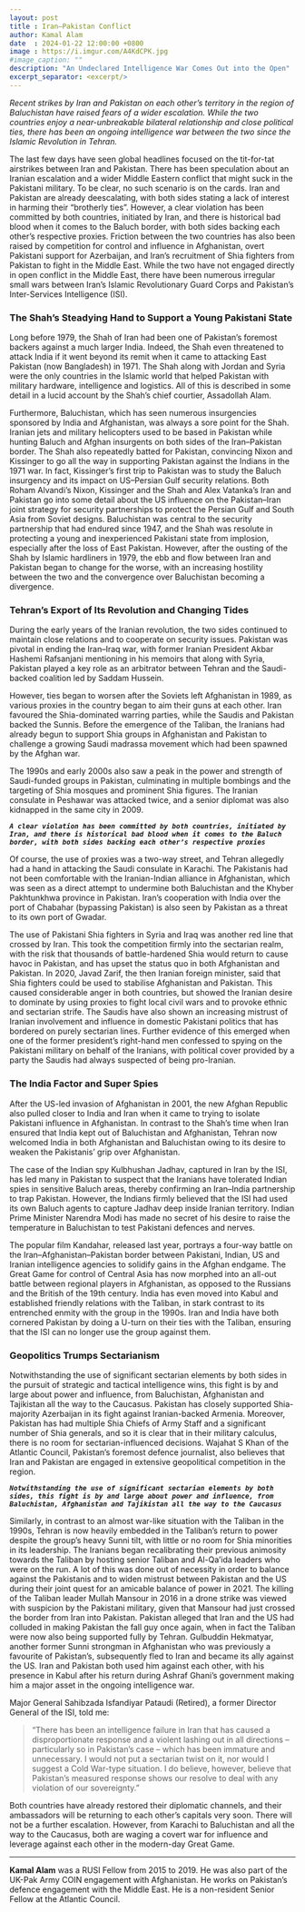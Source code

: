 ```yaml
---
layout: post
title : Iran–Pakistan Conflict
author: Kamal Alam
date  : 2024-01-22 12:00:00 +0800
image : https://i.imgur.com/A4KdCPK.jpg
#image_caption: ""
description: "An Undeclared Intelligence War Comes Out into the Open"
excerpt_separator: <excerpt/>
---
```


_Recent strikes by Iran and Pakistan on each other’s territory in the region of Baluchistan have raised fears of a wider escalation. While the two countries enjoy a near-unbreakable bilateral relationship and close political ties, there has been an ongoing intelligence war between the two since the Islamic Revolution in Tehran._

<excerpt/>

The last few days have seen global headlines focused on the tit-for-tat airstrikes between Iran and Pakistan. There has been speculation about an Iranian escalation and a wider Middle Eastern conflict that might suck in the Pakistani military. To be clear, no such scenario is on the cards. Iran and Pakistan are already deescalating, with both sides stating a lack of interest in harming their “brotherly ties”. However, a clear violation has been committed by both countries, initiated by Iran, and there is historical bad blood when it comes to the Baluch border, with both sides backing each other’s respective proxies. Friction between the two countries has also been raised by competition for control and influence in Afghanistan, overt Pakistani support for Azerbaijan, and Iran’s recruitment of Shia fighters from Pakistan to fight in the Middle East. While the two have not engaged directly in open conflict in the Middle East, there have been numerous irregular small wars between Iran’s Islamic Revolutionary Guard Corps and Pakistan’s Inter-Services Intelligence (ISI).


### The Shah’s Steadying Hand to Support a Young Pakistani State

Long before 1979, the Shah of Iran had been one of Pakistan’s foremost backers against a much larger India. Indeed, the Shah even threatened to attack India if it went beyond its remit when it came to attacking East Pakistan (now Bangladesh) in 1971. The Shah along with Jordan and Syria were the only countries in the Islamic world that helped Pakistan with military hardware, intelligence and logistics. All of this is described in some detail in a lucid account by the Shah’s chief courtier, Assadollah Alam.

Furthermore, Baluchistan, which has seen numerous insurgencies sponsored by India and Afghanistan, was always a sore point for the Shah. Iranian jets and military helicopters used to be based in Pakistan while hunting Baluch and Afghan insurgents on both sides of the Iran–Pakistan border. The Shah also repeatedly batted for Pakistan, convincing Nixon and Kissinger to go all the way in supporting Pakistan against the Indians in the 1971 war. In fact, Kissinger’s first trip to Pakistan was to study the Baluch insurgency and its impact on US–Persian Gulf security relations. Both Roham Alvandi’s Nixon, Kissinger and the Shah and Alex Vatanka’s Iran and Pakistan go into some detail about the US influence on the Pakistan–Iran joint strategy for security partnerships to protect the Persian Gulf and South Asia from Soviet designs. Baluchistan was central to the security partnership that had endured since 1947, and the Shah was resolute in protecting a young and inexperienced Pakistani state from implosion, especially after the loss of East Pakistan. However, after the ousting of the Shah by Islamic hardliners in 1979, the ebb and flow between Iran and Pakistan began to change for the worse, with an increasing hostility between the two and the convergence over Baluchistan becoming a divergence.


### Tehran’s Export of Its Revolution and Changing Tides

During the early years of the Iranian revolution, the two sides continued to maintain close relations and to cooperate on security issues. Pakistan was pivotal in ending the Iran–Iraq war, with former Iranian President Akbar Hashemi Rafsanjani mentioning in his memoirs that along with Syria, Pakistan played a key role as an arbitrator between Tehran and the Saudi-backed coalition led by Saddam Hussein.

However, ties began to worsen after the Soviets left Afghanistan in 1989, as various proxies in the country began to aim their guns at each other. Iran favoured the Shia-dominated warring parties, while the Saudis and Pakistan backed the Sunnis. Before the emergence of the Taliban, the Iranians had already begun to support Shia groups in Afghanistan and Pakistan to challenge a growing Saudi madrassa movement which had been spawned by the Afghan war.

The 1990s and early 2000s also saw a peak in the power and strength of Saudi-funded groups in Pakistan, culminating in multiple bombings and the targeting of Shia mosques and prominent Shia figures. The Iranian consulate in Peshawar was attacked twice, and a senior diplomat was also kidnapped in the same city in 2009.

___`A clear violation has been committed by both countries, initiated by Iran, and there is historical bad blood when it comes to the Baluch border, with both sides backing each other’s respective proxies`___

Of course, the use of proxies was a two-way street, and Tehran allegedly had a hand in attacking the Saudi consulate in Karachi. The Pakistanis had not been comfortable with the Iranian-Indian alliance in Afghanistan, which was seen as a direct attempt to undermine both Baluchistan and the Khyber Pakhtunkhwa province in Pakistan. Iran’s cooperation with India over the port of Chabahar (bypassing Pakistan) is also seen by Pakistan as a threat to its own port of Gwadar.

The use of Pakistani Shia fighters in Syria and Iraq was another red line that  crossed by Iran. This took the competition firmly into the sectarian realm, with the risk that thousands of battle-hardened Shia would return to cause havoc in Pakistan, and has upset the status quo in both Afghanistan and Pakistan. In 2020, Javad Zarif, the then Iranian foreign minister, said that Shia fighters could be used to stabilise Afghanistan and Pakistan. This caused considerable anger in both countries, but showed the Iranian desire to dominate by using proxies to fight local civil wars and to provoke ethnic and sectarian strife. The Saudis have also shown an increasing mistrust of Iranian involvement and influence in domestic Pakistani politics that has bordered on purely sectarian lines. Further evidence of this emerged when one of the former president’s right-hand men confessed to spying on the Pakistani military on behalf of the Iranians, with political cover provided by a party the Saudis had always suspected of being pro-Iranian.


### The India Factor and Super Spies

After the US-led invasion of Afghanistan in 2001, the new Afghan Republic also pulled closer to India and Iran when it came to trying to isolate Pakistani influence in Afghanistan. In contrast to the Shah’s time when Iran ensured that India kept out of Baluchistan and Afghanistan, Tehran now welcomed India in both Afghanistan and Baluchistan owing to its desire to weaken the Pakistanis’ grip over Afghanistan.

The case of the Indian spy Kulbhushan Jadhav, captured in Iran by the ISI, has led many in Pakistan to suspect that the Iranians have tolerated Indian spies in sensitive Baluch areas, thereby confirming an Iran–India partnership to trap Pakistan. However, the Indians firmly believed that the ISI had used its own Baluch agents to capture Jadhav deep inside Iranian territory. Indian Prime Minister Narendra Modi has made no secret of his desire to raise the temperature in Baluchistan to test Pakistani defences and nerves.

The popular film Kandahar, released last year, portrays a four-way battle on the Iran–Afghanistan–Pakistan border between Pakistani, Indian, US and Iranian intelligence agencies to solidify gains in the Afghan endgame. The Great Game for control of Central Asia has now morphed into an all-out battle between regional players in Afghanistan, as opposed to the Russians and the British of the 19th century. India has even moved into Kabul and established friendly relations with the Taliban, in stark contrast to its entrenched enmity with the group in the 1990s. Iran and India have both cornered Pakistan by doing a U-turn on their ties with the Taliban, ensuring that the ISI can no longer use the group against them.


### Geopolitics Trumps Sectarianism

Notwithstanding the use of significant sectarian elements by both sides in the pursuit of strategic and tactical intelligence wins, this fight is by and large about power and influence, from Baluchistan, Afghanistan and Tajikistan all the way to the Caucasus. Pakistan has closely supported Shia-majority Azerbaijan in its fight against Iranian-backed Armenia. Moreover, Pakistan has had multiple Shia Chiefs of Army Staff and a significant number of Shia generals, and so it is clear that in their military calculus, there is no room for sectarian-influenced decisions. Wajahat S Khan of the Atlantic Council, Pakistan’s foremost defence journalist, also believes that Iran and Pakistan are engaged in extensive geopolitical competition in the region.

___`Notwithstanding the use of significant sectarian elements by both sides, this fight is by and large about power and influence, from Baluchistan, Afghanistan and Tajikistan all the way to the Caucasus`___

Similarly, in contrast to an almost war-like situation with the Taliban in the 1990s, Tehran is now heavily embedded in the Taliban’s return to power despite the group’s heavy Sunni tilt, with little or no room for Shia minorities in its leadership. The Iranians began recalibrating their previous animosity towards the Taliban by hosting senior Taliban and Al-Qa’ida leaders who were on the run. A lot of this was done out of necessity in order to balance against the Pakistanis and to widen mistrust between Pakistan and the US during their joint quest for an amicable balance of power in 2021. The killing of the Taliban leader Mullah Mansour in 2016 in a drone strike was viewed with suspicion by the Pakistani military, given that Mansour had just crossed the border from Iran into Pakistan. Pakistan alleged that Iran and the US had colluded in making Pakistan the fall guy once again, when in fact the Taliban were now also being supported fully by Tehran. Gulbuddin Hekmatyar, another former Sunni strongman in Afghanistan who was previously a favourite of Pakistan’s, subsequently fled to Iran and became its ally against the US. Iran and Pakistan both used him against each other, with his presence in Kabul after his return during Ashraf Ghani’s government making him a major asset in the ongoing intelligence war.

Major General Sahibzada Isfandiyar Pataudi (Retired), a former Director General of the ISI, told me:

> “There has been an intelligence failure in Iran that has caused a disproportionate response and a violent lashing out in all directions – particularly so in Pakistan’s case – which has been immature and unnecessary. I would not put a sectarian twist on it, nor would I suggest a Cold War-type situation. I do believe, however, believe that Pakistan’s measured response shows our resolve to deal with any violation of our sovereignty.”

Both countries have already restored their diplomatic channels, and their ambassadors will be returning to each other’s capitals very soon. There will not be a further escalation. However, from Karachi to Baluchistan and all the way to the Caucasus, both are waging a covert war for influence and leverage against each other in the modern-day Great Game.

---

__Kamal Alam__ was a RUSI Fellow from 2015 to 2019. He was also part of the UK-Pak Army COIN engagement with Afghanistan. He works on Pakistan’s defence engagement with the Middle East. He is a non-resident Senior Fellow at the Atlantic Council.
